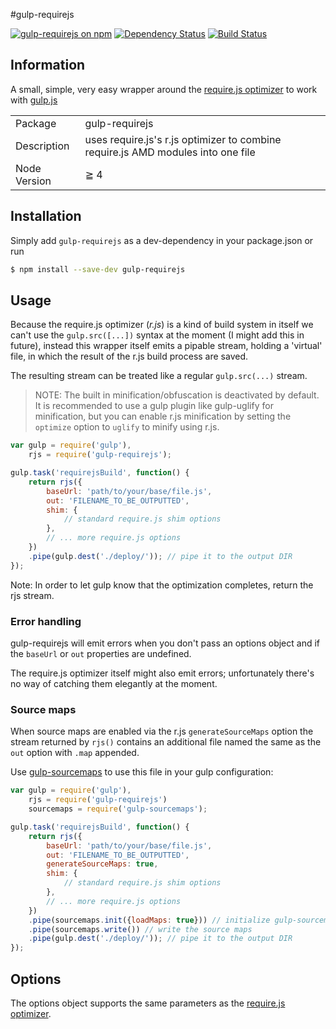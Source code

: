 #gulp-requirejs

[![gulp-requirejs on npm](https://img.shields.io/npm/v/gulp-requirejs.svg?style=flat)](https://www.npmjs.com/package/gulp-requirejs)
[![Dependency Status](https://david-dm.org/jorrit/gulp-requirejs.png)](https://david-dm.org/jorrit/gulp-requirejs)
[![Build Status](https://travis-ci.org/jorrit/gulp-requirejs.png?branch=master)](https://travis-ci.org/jorrit/gulp-requirejs)

## Information

A small, simple, very easy wrapper around the [require.js optimizer](https://github.com/jrburke/r.js) to work with [gulp.js](https://github.com/gulpjs/gulp)

<table>
<tr>
<td>Package</td><td>gulp-requirejs</td>
</tr>
<tr>
<td>Description</td>
<td>uses require.js's r.js optimizer to combine require.js AMD modules into one file</td>
</tr>
<tr>
<td>Node Version</td>
<td>≧ 4</td>
</tr>
</table>


## Installation

Simply add `gulp-requirejs` as a dev-dependency in your package.json or run

```bash
$ npm install --save-dev gulp-requirejs
```

## Usage

Because the require.js optimizer (_r.js_) is a kind of build system in itself we can't use the `gulp.src([...])` syntax at the moment (I might add this in future), instead this wrapper itself emits a pipable stream, holding a 'virtual' file, in which the result of the r.js build process are saved.

The resulting stream can be treated like a regular `gulp.src(...)` stream.

>NOTE: The built in minification/obfuscation is deactivated by default. It is recommended to use a gulp plugin like gulp-uglify for minification, but you can enable r.js minification by setting the `optimize` option to `uglify` to minify using r.js.

```javascript
var gulp = require('gulp'),
    rjs = require('gulp-requirejs');

gulp.task('requirejsBuild', function() {
    return rjs({
        baseUrl: 'path/to/your/base/file.js',
        out: 'FILENAME_TO_BE_OUTPUTTED',
        shim: {
            // standard require.js shim options
        },
        // ... more require.js options
    })
    .pipe(gulp.dest('./deploy/')); // pipe it to the output DIR
});
```

Note: In order to let gulp know that the optimization completes, return the rjs stream.

### Error handling

gulp-requirejs will emit errors when you don't pass an options object and if the `baseUrl` or `out` properties are undefined.

The require.js optimizer itself might also emit errors; unfortunately there's no way of catching them elegantly at the moment.

### Source maps

When source maps are enabled via the r.js `generateSourceMaps` option the stream returned by `rjs()` contains an additional file named the same as the `out` option with `.map` appended.

Use [gulp-sourcemaps](https://www.npmjs.com/package/gulp-sourcemaps) to use this file
in your gulp configuration:

```javascript
var gulp = require('gulp'),
    rjs = require('gulp-requirejs')
    sourcemaps = require('gulp-sourcemaps');

gulp.task('requirejsBuild', function() {
    return rjs({
        baseUrl: 'path/to/your/base/file.js',
        out: 'FILENAME_TO_BE_OUTPUTTED',
        generateSourceMaps: true,
        shim: {
            // standard require.js shim options
        },
        // ... more require.js options
    })
    .pipe(sourcemaps.init({loadMaps: true})) // initialize gulp-sourcemaps with the existing map
    .pipe(sourcemaps.write()) // write the source maps
    .pipe(gulp.dest('./deploy/')); // pipe it to the output DIR
});
```

## Options

The options object supports the same parameters as the [require.js optimizer](https://github.com/jrburke/r.js).
